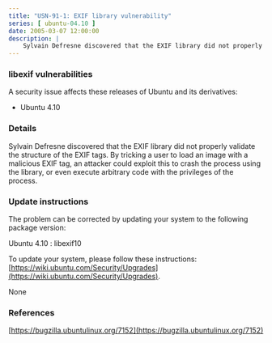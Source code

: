 ```yaml
---
title: "USN-91-1: EXIF library vulnerability"
series: [ ubuntu-04.10 ]
date: 2005-03-07 12:00:00
description: |
    Sylvain Defresne discovered that the EXIF library did not properly validate the structure of the EXIF tags. By tricking a user to load an image with a malicious EXIF tag, an attacker could exploit this to crash the process using the library, or even execute arbitrary code with the privileges of the process.
--- 
```

 
### libexif vulnerabilities

A security issue affects these releases of Ubuntu and its derivatives:

* Ubuntu 4.10

### Details

Sylvain Defresne discovered that the EXIF library did not properly validate the structure of the EXIF tags. By tricking a user to load an image with a malicious EXIF tag, an attacker could exploit this to crash the process using the library, or even execute arbitrary code with the privileges of the process.

### Update instructions

The problem can be corrected by updating your system to the following package version:

Ubuntu 4.10
 : libexif10 

To update your system, please follow these instructions: [https://wiki.ubuntu.com/Security/Upgrades](https://wiki.ubuntu.com/Security/Upgrades).

None

### References

 [https://bugzilla.ubuntulinux.org/7152](https://bugzilla.ubuntulinux.org/7152)
 

